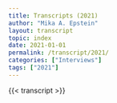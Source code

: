 ```yaml
---
title: Transcripts (2021)
author: "Mika A. Epstein"
layout: transcript
topic: index
date: 2021-01-01
permalink: /transcript/2021/
categories: ["Interviews"]
tags: ["2021"]
---
```


{{< transcript >}}
